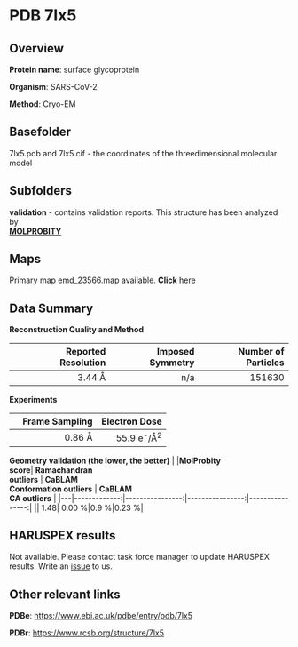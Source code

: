 # PDB 7lx5

## Overview

**Protein name**: surface glycoprotein

**Organism**: SARS-CoV-2

**Method**: Cryo-EM



## Basefolder

7lx5.pdb and 7lx5.cif - the coordinates of the threedimensional molecular model

## Subfolders





**validation** - contains validation reports. This structure has been analyzed by <br>  [**MOLPROBITY**](https://github.com/thorn-lab/coronavirus_structural_task_force/tree/master/pdb/surface_glycoprotein/SARS-CoV-2/7lx5/validation/molprobity)    



## Maps

Primary map emd_23566.map available. **Click** [here](http://ftp.wwpdb.org/pub/emdb/structures/EMD-23566/map/) 

## Data Summary
**Reconstruction Quality and Method**

|   | Reported Resolution | Imposed Symmetry | Number of Particles |
|---|-------------:|----------------:|--------------:|
|   |3.44 Å|n/a|151630|

**Experiments**

|   | Frame Sampling | Electron Dose |
|---|-------------:|----------------:|
|   |0.86 Å|55.9 e<sup>-</sup>/Å<sup>2</sup>|

**Geometry validation (the lower, the better)**
|   |**MolProbity<br>score**| **Ramachandran<br>outliers** | **CaBLAM<br>Conformation outliers** | **CaBLAM<br>CA outliers** |
|---|-------------:|----------------:|----------------:|----------------:|
||  1.48|  0.00 %|0.9 %|0.23 %|

## HARUSPEX results

Not available. Please contact task force manager to update HARUSPEX results. Write an [issue](https://github.com/thorn-lab/coronavirus_structural_task_force/issues) to us.

## Other relevant links 
**PDBe**:  https://www.ebi.ac.uk/pdbe/entry/pdb/7lx5
 
**PDBr**: https://www.rcsb.org/structure/7lx5 
